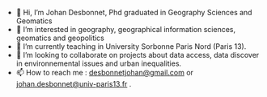- 👋 Hi, I’m Johan Desbonnet, Phd graduated in Geography Sciences and Geomatics
- 👀 I’m interested in geography, geographical information sciences, geomatics and geopolitics
- 🌱 I’m currently teaching in University Sorbonne Paris Nord (Paris 13).
- 💞️ I’m looking to collaborate on projects about data access, data discover in environnemental issues and urban inequalities.
- 📫 How to reach me : desbonnetjohan@gmail.com or johan.desbonnet@univ-paris13.fr
.
<!---
jdesbo92/jdesbo92 is a ✨ special ✨ repository because its `README.md` (this file) appears on your GitHub profile.
You can click the Preview link to take a look at your changes.
--->
 
